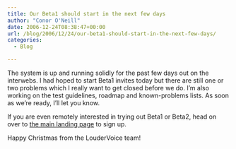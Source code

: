 ```yaml
---
title: Our Beta1 should start in the next few days
author: "Conor O'Neill"
date: 2006-12-24T08:38:47+00:00
url: /blog/2006/12/24/our-beta1-should-start-in-the-next-few-days/
categories:
  - Blog

---
```

The system is up and running solidly for the past few days out on the interwebs. I had hoped to start Beta1 invites today but there are still one or two problems which I really want to get closed before we do. I&#8217;m also working on the test guidelines, roadmap and known-problems lists. As soon as we&#8217;re ready, I&#8217;ll let you know.

If you are even remotely interested in trying out Beta1 or Beta2, head on over to [the main landing page][1] to sign up.

Happy Christmas from the LouderVoice team!

 [1]: https://loudervoice.com/